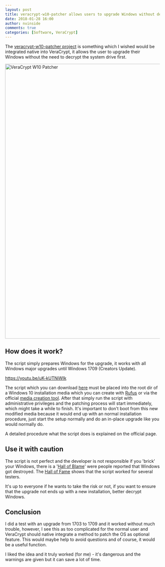 ```yaml
---
layout: post
title: veracrypt-w10-patcher allows users to upgrade Windows without decrypting it first
date: 2018-01-28 16:00
author: nvinside
comments: true
categories: [Software, VeraCrypt]
---
```

The <a href="https://github.com/th-wilde/veracrypt-w10-patcher">veracrypt-w10-patcher project</a> is something which I wished would be integrated native into VeraCrypt, it allows the user to upgrade their Windows without the need to decrypt the system drive first.

<img class="alignnone size-full wp-image-2343" src="https://chefkochblog.files.wordpress.com/2018/01/veracrypt-w10-patcher.png" alt="VeraCrypt W10 Patcher" width="993" height="894" />

<!--more-->

<h2>How does it work?</h2>

The script simply prepares Windows for the upgrade, it works with all Windows major upgrades until Windows 1709 (Creators Update).

https://youtu.be/uK-kUTNiWIk

The script which you can download <a href="https://github.com/th-wilde/veracrypt-w10-patcher">here</a> must be placed into the root dir of a Windows 10 installation media which you can create with <a href="https://rufus.akeo.ie/">Rufus</a> or via the official <a href="https://www.microsoft.com/en-us/software-download/windows10">media creation tool</a>. After that simply run the script with administrative privileges and the patching process will start immediately, which might take a while to finish. It's important to don't boot from this new modified media because it would end up with an normal installation procedure, just start the setup normally and do an in-place upgrade like you would normally do.

A detailed procedure what the script does is explained on the official page.

<h2>Use it with caution</h2>

The script is not perfect and the developer is not responsible if you 'brick' your Windows, there is a '<a href="https://github.com/th-wilde/veracrypt-w10-patcher/issues/3">Hall of Blame</a>' were people reported that Windows got destroyed. The <a href="https://github.com/th-wilde/veracrypt-w10-patcher/issues/2">Hall of Fame</a> shows that the script worked for several testers.

It's up to everyone if he wants to take the risk or not, if you want to ensure that the upgrade not ends up with a new installation, better decrypt Windows.

<h2>Conclusion</h2>

I did a test with an upgrade from 1703 to 1709 and it worked without much trouble, however, I see this as too complicated for the normal user and VeraCrypt should native integrate a method to patch the OS as optional feature. This would maybe help to avoid questions and of course, it would be a useful function.

I liked the idea and it truly worked (for me) - it's dangerous and the warnings are given but it can save a lot of time.
